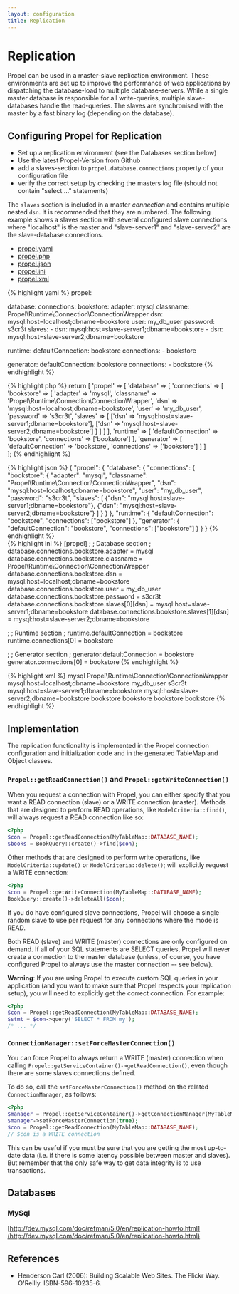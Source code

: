 ```yaml
---
layout: configuration
title: Replication
---
```


# Replication #

Propel can be used in a master-slave replication environment. These environments are set up to improve the performance of web applications by dispatching the database-load to multiple database-servers. While a single master database is responsible for all write-queries, multiple slave-databases handle the read-queries. The slaves are synchronised with the master by a fast binary log (depending on the database).

## Configuring Propel for Replication ##

  * Set up a replication environment (see the Databases section below)
  * Use the latest Propel-Version from Github
  * add a slaves-section to `propel.database.connections` property of your configuration file
  * verify the correct setup by checking the masters log file (should not contain "select ..." statements)

The `slaves` section is included in a master *connection* and contains multiple nested `dsn`. It is recommended that they are numbered. The following example shows a slaves section with several configured slave connections where "localhost" is the master and "slave-server1" and "slave-server2" are the slave-database connections.

<div class="conftabs">
<ul>
<li><a href="#tabyaml">propel.yaml</a></li>
<li><a href="#tabphp">propel.php</a></li>
<li><a href="#tabjson">propel.json</a></li>
<li><a href="#tabini">propel.ini</a></li>
<li><a href="#tabxml">propel.xml</a></li>
</ul>
<div id="tabyaml">
{% highlight yaml %}
propel:

  database:
      connections:
          bookstore:
              adapter: mysql
              classname: Propel\Runtime\Connection\ConnectionWrapper
              dsn: mysql:host=localhost;dbname=bookstore
              user: my_db_user
              password: s3cr3t
              slaves:
                  - dsn: mysql:host=slave-server1;dbname=bookstore
                  - dsn: mysql:host=slave-server2;dbname=bookstore

  runtime:
      defaultConnection: bookstore
      connections:
          - bookstore

  generator:
      defaultConnection: bookstore
      connections:
          - bookstore
{% endhighlight %}
</div>
<div id="tabphp">
{% highlight php %}
<?php

return [
    'propel' => [
        'database' => [
            'connections' => [
                'bookstore' => [
                    'adapter'    => 'mysql',
                    'classname'  => 'Propel\Runtime\Connection\ConnectionWrapper',
                    'dsn'        => 'mysql:host=localhost;dbname=bookstore',
                    'user'       => 'my_db_user',
                    'password'   => 's3cr3t',
                    'slaves' => [
                        ['dsn' => 'mysql:host=slave-server1;dbname=bookstore'],
                        ['dsn' => 'mysql:host=slave-server2;dbname=bookstore']
                    ]
                ]
            ]
        ],
        'runtime' => [
            'defaultConnection' => 'bookstore',
            'connections' => ['bookstore']
        ],
        'generator' => [
            'defaultConnection' => 'bookstore',
            'connections' => ['bookstore']
        ]
    ]          
];
{% endhighlight %}
</div>
<div id="tabjson">
{% highlight json %}
{
    "propel": {
        "database": {
            "connections": {
                "bookstore": {
                    "adapter": "mysql",
                    "classname": "Propel\Runtime\Connection\ConnectionWrapper",
                    "dsn": "mysql:host=localhost;dbname=bookstore",
                    "user": "my_db_user",
                    "password": "s3cr3t",
                    "slaves": [
                        {"dsn": "mysql:host=slave-server1;dbname=bookstore"},
                        {"dsn": "mysql:host=slave-server2;dbname=bookstore"}
                    ]
                }
            }
        },
        "runtime": {
            "defaultConnection": "bookstore",
            "connections": ["bookstore"]
        },
        "generator": {
            "defaultConnection": "bookstore",
            "connections": ["bookstore"]
        }
    }
}
{% endhighlight %}
</div>
<div id="tabini">
{% highlight ini %}
[propel]
;
; Database section
;
database.connections.bookstore.adapter    = mysql
database.connections.bookstore.classname  = Propel\Runtime\Connection\ConnectionWrapper
database.connections.bookstore.dsn        = mysql:host=localhost;dbname=bookstore
database.connections.bookstore.user       = my_db_user
database.connections.bookstore.password   = s3cr3t
database.connections.bookstore.slaves[0][dsn] = mysql:host=slave-server1;dbname=bookstore
database.connections.bookstore.slaves[1][dsn] = mysql:host=slave-server2;dbname=bookstore

;
; Runtime section
;
runtime.defaultConnection = bookstore
runtime.connections[0]    = bookstore

;
; Generator section
; 
generator.defaultConnection = bookstore
generator.connections[0] = bookstore
{% endhighlight %}
</div>
<div id="tabxml">
{% highlight xml %}
<?xml version="1.0" encoding="ISO-8859-1" standalone="no"?>
<config>
    <propel>
        <database>
            <connections>
                <connection id="bookstore">
                    <adapter>mysql</adapter>
                    <classname>Propel\Runtime\Connection\ConnectionWrapper</classname>
                    <dsn>mysql:host=localhost;dbname=bookstore</dsn>
                    <user>my_db_user</user>
                    <password>s3cr3t</password>
                    <slave>
                        <dsn>mysql:host=slave-server1;dbname=bookstore</dsn>
                    </slave>
                    <slave>
                        <dsn>mysql:host=slave-server2;dbname=bookstore</dsn>
                    </slave>
                </connection>
            </connections>
        </database>
        <runtime>
            <defaultConnection>bookstore</defaultConnection>
            <connection>bookstore</connection>
        </runtime>
        <generator>
            <defaultConnection>bookstore</defaultConnection>
            <connection>bookstore</connection>
        </generator>
    </propel>
</config>
{% endhighlight %}
</div>
</div>


## Implementation ##

The replication functionality is implemented in the Propel connection configuration and initialization code and in the generated TableMap and Object classes.

### `Propel::getReadConnection()` and `Propel::getWriteConnection()` ###

When you request a connection with Propel, you can either specify that you want
a READ connection (slave) or a WRITE connection (master). Methods that are
designed to perform READ operations, like `ModelCriteria::find()`, will always
request a READ connection like so:

```php
<?php
$con = Propel::getReadConnection(MyTableMap::DATABASE_NAME);
$books = BookQuery::create()->find($con);
```

Other methods that are designed to perform write operations, like `ModelCriteria::update()` or `ModelCriteria::delete()`; will explicitly request a WRITE connection:

```php
<?php
$con = Propel::getWriteConnection(MyTableMap::DATABASE_NAME);
BookQuery::create()->deleteAll($con);
```

If you do have configured slave connections, Propel will choose a single random slave to use per request for any connections where the mode is READ.

Both READ (slave) and WRITE (master) connections are only configured on demand.  If all of your SQL statements are SELECT queries, Propel will never create a connection to the master database (unless, of course, you have configured Propel to always use the master connection -- see below).

**Warning**: If you are using Propel to execute custom SQL queries in your application (and you want to make sure that Propel respects your replication setup), you will need to explicitly get the correct connection. For example:

```php
<?php
$con = Propel::getReadConnection(MyTableMap::DATABASE_NAME);
$stmt = $con->query('SELECT * FROM my');
/* ... */
```

### `ConnectionManager::setForceMasterConnection()` ###

You can force Propel to always return a WRITE (master) connection when calling `Propel::getServiceContainer()->getReadConnection()`, even though there are some slaves connections defined.

To do so, call the `setForceMasterConnection()` method on the related `ConnectionManager`, as follows:

```php
<?php
$manager = Propel::getServiceContainer()->getConnectionManager(MyTableMap::DATABASE_NAME);
$manager->setForceMasterConnection(true);
$con = Propel::getReadConnection(MyTableMap::DATABASE_NAME);
// $con is a WRITE connection
```

This can be useful if you must be sure that you are getting the most up-to-date data (i.e. if there is some latency possible between master and slaves). But remember that the only safe way to get data integrity is to use transactions.

## Databases ##

### MySql ###

[http://dev.mysql.com/doc/refman/5.0/en/replication-howto.html](http://dev.mysql.com/doc/refman/5.0/en/replication-howto.html)

## References ##

* Henderson Carl (2006): Building Scalable Web Sites. The Flickr Way. O'Reilly. ISBN-596-10235-6.
